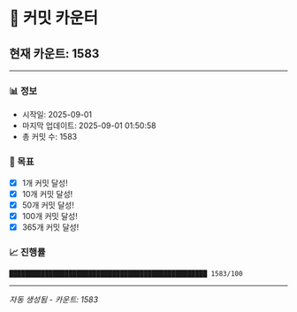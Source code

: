 # 🔢 커밋 카운터

## 현재 카운트: 1583

---

### 📊 정보
- 시작일: 2025-09-01
- 마지막 업데이트: 2025-09-01 01:50:58
- 총 커밋 수: 1583

### 🎯 목표
- [x] 1개 커밋 달성!
- [x] 10개 커밋 달성!
- [x] 50개 커밋 달성!
- [x] 100개 커밋 달성!
- [x] 365개 커밋 달성!

### 📈 진행률
```
██████████████████████████████████████████████████ 1583/100
```

---
*자동 생성됨 - 카운트: 1583*
